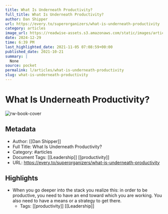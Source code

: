 ```yaml
---
title: What Is Underneath Productivity?
full_title: What Is Underneath Productivity?
author: Dan Shipper
url: https://every.to/superorganizers/what-is-underneath-productivity
category: articles
image_url: https://readwise-assets.s3.amazonaws.com/static/images/article1.be68295a7e40.png
date: 2024-12-29
time: 6:39 PM
last_highlighted_date: 2021-11-05 07:08:59+00:00
published_date: 2021-10-21
summary: |
  None
source: pocket
permalink: l/articles/what-is-underneath-productivity
slug: what-is-underneath-productivity
---
```

# What Is Underneath Productivity?

![rw-book-cover](https://readwise-assets.s3.amazonaws.com/static/images/article1.be68295a7e40.png)

## Metadata
- Author: [[Dan Shipper]]
- Full Title: What Is Underneath Productivity?
- Category: #articles
- Document Tags: [[Leadership]] [[productivity]] 
- URL: https://every.to/superorganizers/what-is-underneath-productivity

## Highlights
- When you go deeper into the stack you realize this: in order to be productive, you need to have an end toward which you are working. You also need to have a means or a strategy to get there.
    - Tags: [[productivity]] [[Leadership]] 


